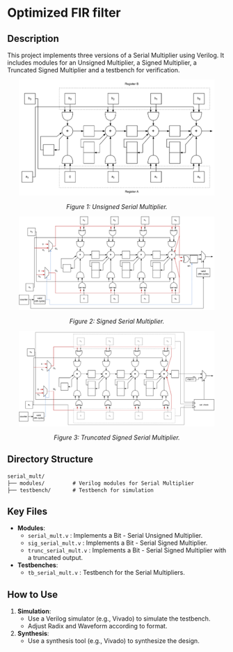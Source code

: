 # Optimized FIR filter

## Description
This project implements three versions of a Serial Multiplier using Verilog. It includes modules for an Unsigned Multiplier, a Signed Multiplier, a Truncated Signed Multiplier and a testbench for verification.

<div style="text-align: center;">
  <img src="arq_serial.png" alt="Unsigned Serial Multiplier" width="450" />
  <p><em>Figure 1: Unsigned Serial Multiplier.</em></p>
</div>

<div style="text-align: center;">
  <img src="arq_signed.png" alt="Signed Serial Multiplier" width="450" />
  <p><em>Figure 2: Signed Serial Multiplier.</em></p>
</div>

<div style="text-align: center;">
  <img src="arq_trunc.png" alt="Truncated Signed Serial Multiplier" width="450" />
  <p><em>Figure 3: Truncated Signed Serial Multiplier.</em></p>
</div>

## Directory Structure
```
serial_mult/
├── modules/         # Verilog modules for Serial Multiplier
├── testbench/       # Testbench for simulation
```

## Key Files
- **Modules**:
  - `serial_mult.v`       : Implements a Bit - Serial Unsigned Multiplier.
  - `sig_serial_mult.v`   : Implements a Bit - Serial Signed Multiplier.
  - `trunc_serial_mult.v` : Implements a Bit - Serial Signed Multiplier with a truncated output.
- **Testbenches**:
  - `tb_serial_mult.v`    : Testbench for the Serial Multipliers. 

## How to Use
1. **Simulation**:
   - Use a Verilog simulator (e.g., Vivado) to simulate the testbench.
   - Adjust Radix and Waveform according to format.
2. **Synthesis**:
   - Use a synthesis tool (e.g., Vivado) to synthesize the design.